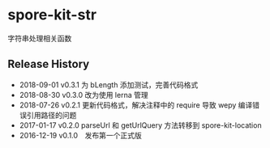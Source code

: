 # spore-kit-str

字符串处理相关函数

## Release History

* 2018-09-01 v0.3.1 为 bLength 添加测试，完善代码格式
* 2018-08-30 v0.3.0 改为使用 lerna 管理
* 2018-07-26 v0.2.1 更新代码格式，解决注释中的 require 导致 wepy 编译错误引用路径的问题
* 2017-01-17 v0.2.0 parseUrl 和 getUrlQuery 方法转移到 spore-kit-location
* 2016-12-19 v0.1.0 发布第一个正式版
